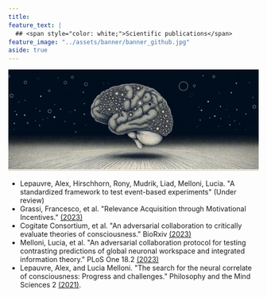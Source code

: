 ```yaml
---
title: 
feature_text: |
  ## <span style="color: white;">Scientific publications</span>
feature_image: "../assets/banner/banner_github.jpg"
aside: true
---
```


![Test Image](./assets/banner/banner_github.jpg)
- Lepauvre, Alex, Hirschhorn, Rony, Mudrik, Liad, Melloni, Lucia. "A standardized framework to test event-based experiments" (Under review)
- Grassi, Francesco, et al. "Relevance Acquisition through Motivational Incentives." [(2023)](https://osf.io/preprints/psyarxiv/3gvm6)
- Cogitate Consortium, et al. "An adversarial collaboration to critically evaluate theories of consciousness." BioRxiv [(2023)](https://www.biorxiv.org/content/10.1101/2023.06.23.546249v1)
- Melloni, Lucia, et al. "An adversarial collaboration protocol for testing contrasting predictions of global neuronal workspace and integrated information theory." PLoS One 18.2 [(2023)](https://journals.plos.org/plosone/article?id=10.1371/journal.pone.0268577)
- Lepauvre, Alex, and Lucia Melloni. "The search for the neural correlate of consciousness: Progress and challenges." Philosophy and the Mind Sciences 2 [(2021)](https://philosophymindscience.org/index.php/phimisci/article/view/9151).
